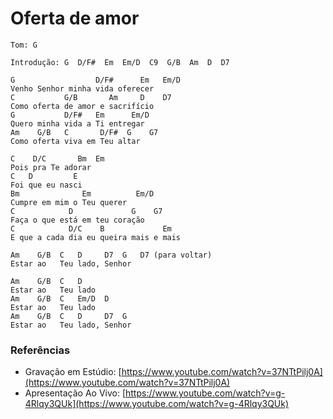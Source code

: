 # Oferta de amor

```
Tom: G
```

```
Introdução: G  D/F#  Em  Em/D  C9  G/B  Am  D  D7
```

```
G                  D/F#      Em   Em/D
Venho Senhor minha vida oferecer
C           G/B       Am     D    D7
Como oferta de amor e sacrifício
G           D/F#   Em      Em/D
Quero minha vida a Ti entregar
Am    G/B   C       D/F#  G    G7
Como oferta viva em Teu altar

C    D/C       Bm  Em
Pois pra Te adorar
C   D         E
Foi que eu nasci
Bm              Em          Em/D
Cumpre em mim o Teu querer
C            D             G    G7
Faça o que está em teu coração
C            D/C    B             Em
E que a cada dia eu queira mais e mais

Am    G/B  C   D     D7  G   D7 (para voltar)
Estar ao   Teu lado, Senhor

Am    G/B  C   D
Estar ao   Teu lado
Am    G/B  C   Em/D  D
Estar ao   Teu lado
Am    G/B  C   D     D7  G
Estar ao   Teu lado, Senhor
```

### Referências

* Gravação em Estúdio: [https://www.youtube.com/watch?v=37NTtPilj0A](https://www.youtube.com/watch?v=37NTtPilj0A)
* Apresentação Ao Vivo: [https://www.youtube.com/watch?v=g-4Rlqy3QUk](https://www.youtube.com/watch?v=g-4Rlqy3QUk)
